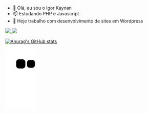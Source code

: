 - 👋 Olá, eu sou o Igor Kaynan
- 📫 Estudando PHP e Javascript
- 🌱 Hoje trabalho com desenvolvimento de sites em Wordpress


<div align="left">
  <a href="https://github.com/igorkaynan">
  <img height="180em" src="https://github-readme-stats.vercel.app/api?username=IgorKaynan&show_icons=true&theme=dracula&include_all_commits=false&count_private=true"/>
  <img height="180em" src="https://github-readme-stats.vercel.app/api/top-langs/?username=igorkaynan&layout=compact&langs_count=7&theme=dracula"/>
</div>
  
  
![Anurag's GitHub stats](https://github-readme-stats.vercel.app/api?username=anuraghazra&count_private=false)
  
 
<div> 
 
  ![Snake animation](https://github.com/rafaballerini/rafaballerini/blob/output/github-contribution-grid-snake.svg)
 
</div>

 
<!---
igorkaynan/igorkaynan is a ✨ special ✨ repository because its `README.md` (this file) appears on your GitHub profile.
You can click the Preview link to take a look at your changes.
--->
